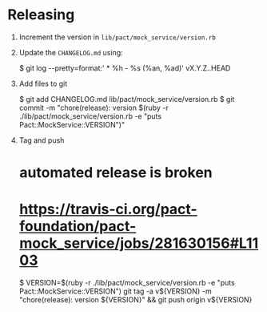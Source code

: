 # Releasing

1. Increment the version in `lib/pact/mock_service/version.rb`
2. Update the `CHANGELOG.md` using:

      $ git log --pretty=format:'  * %h - %s (%an, %ad)' vX.Y.Z..HEAD

3. Add files to git

      $ git add CHANGELOG.md lib/pact/mock_service/version.rb
      $ git commit -m "chore(release): version $(ruby -r ./lib/pact/mock_service/version.rb -e "puts Pact::MockService::VERSION")"

4. Tag and push

    # automated release is broken
    # https://travis-ci.org/pact-foundation/pact-mock_service/jobs/281630156#L1103
    $ VERSION=$(ruby -r ./lib/pact/mock_service/version.rb -e "puts Pact::MockService::VERSION") git tag -a v${VERSION} -m "chore(release): version ${VERSION}" && git push origin v${VERSION}
